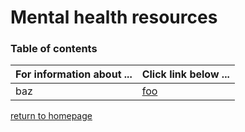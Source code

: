 # Mental health resources

### Table of contents

| **For information about ...** | **Click link below ...** |
|:---------------------|:-----------------------|
| baz | [foo](practice.md) |

[return to homepage](README.md)